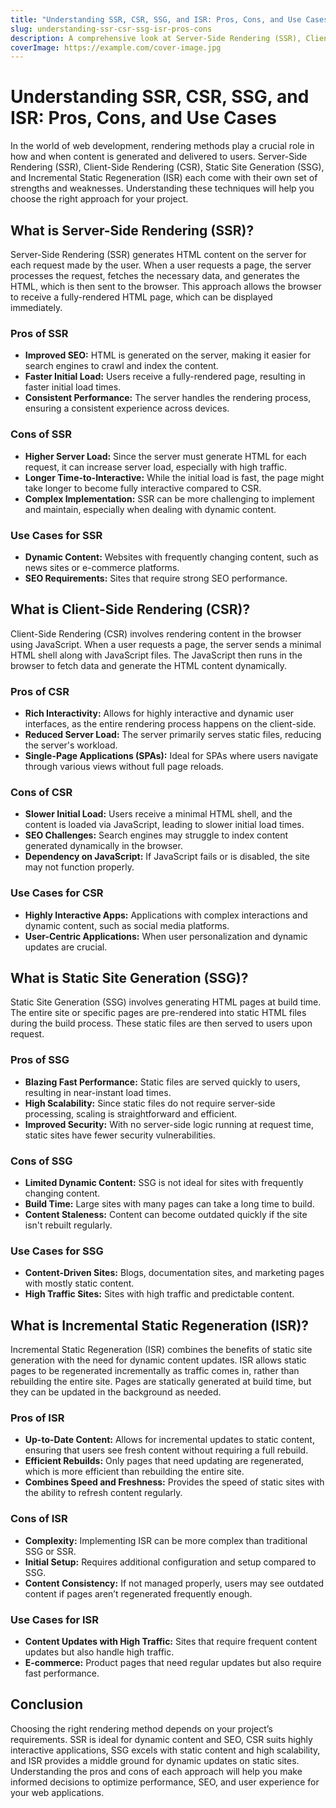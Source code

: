 ```yaml
---
title: "Understanding SSR, CSR, SSG, and ISR: Pros, Cons, and Use Cases"
slug: understanding-ssr-csr-ssg-isr-pros-cons
description: A comprehensive look at Server-Side Rendering (SSR), Client-Side Rendering (CSR), Static Site Generation (SSG), and Incremental Static Regeneration (ISR), including their pros, cons, and ideal use cases.
coverImage: https://example.com/cover-image.jpg
---
```


# Understanding SSR, CSR, SSG, and ISR: Pros, Cons, and Use Cases

In the world of web development, rendering methods play a crucial role in how and when content is generated and delivered to users. Server-Side Rendering (SSR), Client-Side Rendering (CSR), Static Site Generation (SSG), and Incremental Static Regeneration (ISR) each come with their own set of strengths and weaknesses. Understanding these techniques will help you choose the right approach for your project.

## What is Server-Side Rendering (SSR)?

Server-Side Rendering (SSR) generates HTML content on the server for each request made by the user. When a user requests a page, the server processes the request, fetches the necessary data, and generates the HTML, which is then sent to the browser. This approach allows the browser to receive a fully-rendered HTML page, which can be displayed immediately.

### Pros of SSR

- **Improved SEO:** HTML is generated on the server, making it easier for search engines to crawl and index the content.
- **Faster Initial Load:** Users receive a fully-rendered page, resulting in faster initial load times.
- **Consistent Performance:** The server handles the rendering process, ensuring a consistent experience across devices.

### Cons of SSR

- **Higher Server Load:** Since the server must generate HTML for each request, it can increase server load, especially with high traffic.
- **Longer Time-to-Interactive:** While the initial load is fast, the page might take longer to become fully interactive compared to CSR.
- **Complex Implementation:** SSR can be more challenging to implement and maintain, especially when dealing with dynamic content.

### Use Cases for SSR

- **Dynamic Content:** Websites with frequently changing content, such as news sites or e-commerce platforms.
- **SEO Requirements:** Sites that require strong SEO performance.

## What is Client-Side Rendering (CSR)?

Client-Side Rendering (CSR) involves rendering content in the browser using JavaScript. When a user requests a page, the server sends a minimal HTML shell along with JavaScript files. The JavaScript then runs in the browser to fetch data and generate the HTML content dynamically.

### Pros of CSR

- **Rich Interactivity:** Allows for highly interactive and dynamic user interfaces, as the entire rendering process happens on the client-side.
- **Reduced Server Load:** The server primarily serves static files, reducing the server's workload.
- **Single-Page Applications (SPAs):** Ideal for SPAs where users navigate through various views without full page reloads.

### Cons of CSR

- **Slower Initial Load:** Users receive a minimal HTML shell, and the content is loaded via JavaScript, leading to slower initial load times.
- **SEO Challenges:** Search engines may struggle to index content generated dynamically in the browser.
- **Dependency on JavaScript:** If JavaScript fails or is disabled, the site may not function properly.

### Use Cases for CSR

- **Highly Interactive Apps:** Applications with complex interactions and dynamic content, such as social media platforms.
- **User-Centric Applications:** When user personalization and dynamic updates are crucial.

## What is Static Site Generation (SSG)?

Static Site Generation (SSG) involves generating HTML pages at build time. The entire site or specific pages are pre-rendered into static HTML files during the build process. These static files are then served to users upon request.

### Pros of SSG

- **Blazing Fast Performance:** Static files are served quickly to users, resulting in near-instant load times.
- **High Scalability:** Since static files do not require server-side processing, scaling is straightforward and efficient.
- **Improved Security:** With no server-side logic running at request time, static sites have fewer security vulnerabilities.

### Cons of SSG

- **Limited Dynamic Content:** SSG is not ideal for sites with frequently changing content.
- **Build Time:** Large sites with many pages can take a long time to build.
- **Content Staleness:** Content can become outdated quickly if the site isn't rebuilt regularly.

### Use Cases for SSG

- **Content-Driven Sites:** Blogs, documentation sites, and marketing pages with mostly static content.
- **High Traffic Sites:** Sites with high traffic and predictable content.

## What is Incremental Static Regeneration (ISR)?

Incremental Static Regeneration (ISR) combines the benefits of static site generation with the need for dynamic content updates. ISR allows static pages to be regenerated incrementally as traffic comes in, rather than rebuilding the entire site. Pages are statically generated at build time, but they can be updated in the background as needed.

### Pros of ISR

- **Up-to-Date Content:** Allows for incremental updates to static content, ensuring that users see fresh content without requiring a full rebuild.
- **Efficient Rebuilds:** Only pages that need updating are regenerated, which is more efficient than rebuilding the entire site.
- **Combines Speed and Freshness:** Provides the speed of static sites with the ability to refresh content regularly.

### Cons of ISR

- **Complexity:** Implementing ISR can be more complex than traditional SSG or SSR.
- **Initial Setup:** Requires additional configuration and setup compared to SSG.
- **Content Consistency:** If not managed properly, users may see outdated content if pages aren’t regenerated frequently enough.

### Use Cases for ISR

- **Content Updates with High Traffic:** Sites that require frequent content updates but also handle high traffic.
- **E-commerce:** Product pages that need regular updates but also require fast performance.

## Conclusion

Choosing the right rendering method depends on your project’s requirements. SSR is ideal for dynamic content and SEO, CSR suits highly interactive applications, SSG excels with static content and high scalability, and ISR provides a middle ground for dynamic updates on static sites. Understanding the pros and cons of each approach will help you make informed decisions to optimize performance, SEO, and user experience for your web applications.
